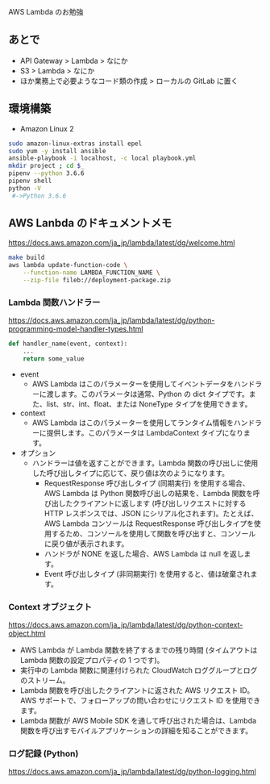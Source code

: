 
AWS Lambda のお勉強

## あとで

- API Gateway > Lambda > なにか
- S3 > Lambda > なにか
- ほか業務上で必要ようなコード類の作成 > ローカルの GitLab に置く

## 環境構築

- Amazon Linux 2

```bash
sudo amazon-linux-extras install epel
sudo yum -y install ansible
ansible-playbook -i localhost, -c local playbook.yml
mkdir project ; cd $_
pipenv --python 3.6.6
pipenv shell
python -V
 #->Python 3.6.6
```

## AWS Lanbda のドキュメントメモ

https://docs.aws.amazon.com/ja_jp/lambda/latest/dg/welcome.html

```bash
make build
aws lambda update-function-code \
    --function-name LAMBDA_FUNCTION_NAME \
    --zip-file fileb://deployment-package.zip
```

### Lambda 関数ハンドラー

https://docs.aws.amazon.com/ja_jp/lambda/latest/dg/python-programming-model-handler-types.html

```python
def handler_name(event, context): 
    ...
    return some_value
```

- event
  - AWS Lambda はこのパラメーターを使用してイベントデータをハンドラーに渡します。このパラメータは通常、Python の dict タイプです。また、list、str、int、float、または NoneType タイプを使用できます。
- context
  - AWS Lambda はこのパラメーターを使用してランタイム情報をハンドラーに提供します。このパラメータは LambdaContext タイプになります。
- オプション
  - ハンドラーは値を返すことができます。Lambda 関数の呼び出しに使用した呼び出しタイプに応じて、戻り値は次のようになります。
    - RequestResponse 呼び出しタイプ (同期実行) を使用する場合、AWS Lambda は Python 関数呼び出しの結果を、Lambda 関数を呼び出したクライアントに返します (呼び出しリクエストに対する HTTP レスポンスでは、JSON にシリアル化されます)。たとえば、AWS Lambda コンソールは RequestResponse 呼び出しタイプを使用するため、コンソールを使用して関数を呼び出すと、コンソールに戻り値が表示されます。
    - ハンドラが NONE を返した場合、AWS Lambda は null を返します。
    - Event 呼び出しタイプ (非同期実行) を使用すると、値は破棄されます。

### Context オブジェクト

https://docs.aws.amazon.com/ja_jp/lambda/latest/dg/python-context-object.html

- AWS Lambda が Lambda 関数を終了するまでの残り時間 (タイムアウトは Lambda 関数の設定プロパティの 1 つです)。
- 実行中の Lambda 関数に関連付けられた CloudWatch ロググループとログのストリーム。
- Lambda 関数を呼び出したクライアントに返された AWS リクエスト ID。AWS サポートで、フォローアップの問い合わせにリクエスト ID を使用できます。
- Lambda 関数が AWS Mobile SDK を通して呼び出された場合は、Lambda 関数を呼び出すモバイルアプリケーションの詳細を知ることができます。

### ログ記録 (Python)

https://docs.aws.amazon.com/ja_jp/lambda/latest/dg/python-logging.html
























